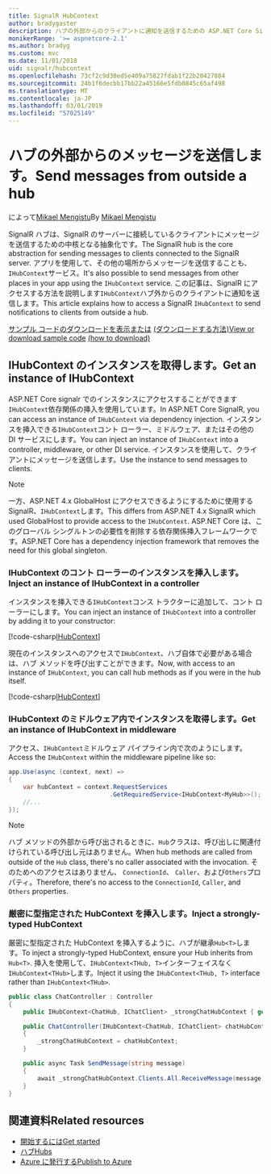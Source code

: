 ```yaml
---
title: SignalR HubContext
author: bradygaster
description: ハブの外部からのクライアントに通知を送信するための ASP.NET Core SignalR HubContext サービスを使用する方法について説明します。
monikerRange: '>= aspnetcore-2.1'
ms.author: bradyg
ms.custom: mvc
ms.date: 11/01/2018
uid: signalr/hubcontext
ms.openlocfilehash: 73cf2c9d30ed5e409a75827fdab1f22b20427884
ms.sourcegitcommit: 24b1f6decbb17bb22a45166e5fdb0845c65af498
ms.translationtype: MT
ms.contentlocale: ja-JP
ms.lasthandoff: 03/01/2019
ms.locfileid: "57025149"
---
```

# <a name="send-messages-from-outside-a-hub"></a><span data-ttu-id="77e3f-103">ハブの外部からのメッセージを送信します。</span><span class="sxs-lookup"><span data-stu-id="77e3f-103">Send messages from outside a hub</span></span>

<span data-ttu-id="77e3f-104">によって[Mikael Mengistu](https://twitter.com/MikaelM_12)</span><span class="sxs-lookup"><span data-stu-id="77e3f-104">By [Mikael Mengistu](https://twitter.com/MikaelM_12)</span></span>

<span data-ttu-id="77e3f-105">SignalR ハブは、SignalR のサーバーに接続しているクライアントにメッセージを送信するための中核となる抽象化です。</span><span class="sxs-lookup"><span data-stu-id="77e3f-105">The SignalR hub is the core abstraction for sending messages to clients connected to the SignalR server.</span></span> <span data-ttu-id="77e3f-106">アプリを使用して、その他の場所からメッセージを送信することも、`IHubContext`サービス。</span><span class="sxs-lookup"><span data-stu-id="77e3f-106">It's also possible to send messages from other places in your app using the `IHubContext` service.</span></span> <span data-ttu-id="77e3f-107">この記事は、SignalR にアクセスする方法を説明します`IHubContext`ハブ外からのクライアントに通知を送信します。</span><span class="sxs-lookup"><span data-stu-id="77e3f-107">This article explains how to access a SignalR `IHubContext` to send notifications to clients from outside a hub.</span></span>

<span data-ttu-id="77e3f-108">[サンプル コードのダウンロードを表示または](https://github.com/aspnet/Docs/tree/master/aspnetcore/signalr/hubcontext/sample/) [(ダウンロードする方法)](xref:index#how-to-download-a-sample)</span><span class="sxs-lookup"><span data-stu-id="77e3f-108">[View or download sample code](https://github.com/aspnet/Docs/tree/master/aspnetcore/signalr/hubcontext/sample/) [(how to download)](xref:index#how-to-download-a-sample)</span></span>

## <a name="get-an-instance-of-ihubcontext"></a><span data-ttu-id="77e3f-109">IHubContext のインスタンスを取得します。</span><span class="sxs-lookup"><span data-stu-id="77e3f-109">Get an instance of IHubContext</span></span>

<span data-ttu-id="77e3f-110">ASP.NET Core signalr でのインスタンスにアクセスすることができます`IHubContext`依存関係の挿入を使用しています。</span><span class="sxs-lookup"><span data-stu-id="77e3f-110">In ASP.NET Core SignalR, you can access an instance of `IHubContext` via dependency injection.</span></span> <span data-ttu-id="77e3f-111">インスタンスを挿入できる`IHubContext`コント ローラー、ミドルウェア、またはその他の DI サービスにします。</span><span class="sxs-lookup"><span data-stu-id="77e3f-111">You can inject an instance of `IHubContext` into a controller, middleware, or other DI service.</span></span> <span data-ttu-id="77e3f-112">インスタンスを使用して、クライアントにメッセージを送信します。</span><span class="sxs-lookup"><span data-stu-id="77e3f-112">Use the instance to send messages to clients.</span></span>

> [!NOTE]
> <span data-ttu-id="77e3f-113">一方、ASP.NET 4.x GlobalHost にアクセスできるようにするために使用する SignalR、`IHubContext`します。</span><span class="sxs-lookup"><span data-stu-id="77e3f-113">This differs from ASP.NET 4.x SignalR which used GlobalHost to provide access to the `IHubContext`.</span></span> <span data-ttu-id="77e3f-114">ASP.NET Core は、このグローバル シングルトンの必要性を削除する依存関係挿入フレームワークです。</span><span class="sxs-lookup"><span data-stu-id="77e3f-114">ASP.NET Core has a dependency injection framework that removes the need for this global singleton.</span></span>

### <a name="inject-an-instance-of-ihubcontext-in-a-controller"></a><span data-ttu-id="77e3f-115">IHubContext のコント ローラーのインスタンスを挿入します。</span><span class="sxs-lookup"><span data-stu-id="77e3f-115">Inject an instance of IHubContext in a controller</span></span>

<span data-ttu-id="77e3f-116">インスタンスを挿入できる`IHubContext`コンス トラクターに追加して、コント ローラーにします。</span><span class="sxs-lookup"><span data-stu-id="77e3f-116">You can inject an instance of `IHubContext` into a controller by adding it to your constructor:</span></span>

[!code-csharp[IHubContext](hubcontext/sample/Controllers/HomeController.cs?range=12-19,57)]

<span data-ttu-id="77e3f-117">現在のインスタンスへのアクセスで`IHubContext`、ハブ自体で必要がある場合は、ハブ メソッドを呼び出すことができます。</span><span class="sxs-lookup"><span data-stu-id="77e3f-117">Now, with access to an instance of `IHubContext`, you can call hub methods as if you were in the hub itself.</span></span>

[!code-csharp[IHubContext](hubcontext/sample/Controllers/HomeController.cs?range=21-25)]

### <a name="get-an-instance-of-ihubcontext-in-middleware"></a><span data-ttu-id="77e3f-118">IHubContext のミドルウェア内でインスタンスを取得します。</span><span class="sxs-lookup"><span data-stu-id="77e3f-118">Get an instance of IHubContext in middleware</span></span>

<span data-ttu-id="77e3f-119">アクセス、`IHubContext`ミドルウェア パイプライン内で次のようにします。</span><span class="sxs-lookup"><span data-stu-id="77e3f-119">Access the `IHubContext` within the middleware pipeline like so:</span></span>

```csharp
app.Use(async (context, next) =>
{
    var hubContext = context.RequestServices
                            .GetRequiredService<IHubContext<MyHub>>();
    //...
});
```

> [!NOTE]
> <span data-ttu-id="77e3f-120">ハブ メソッドの外部から呼び出されるときに、`Hub`クラスは、呼び出しに関連付けられている呼び出し元はありません。</span><span class="sxs-lookup"><span data-stu-id="77e3f-120">When hub methods are called from outside of the `Hub` class, there's no caller associated with the invocation.</span></span> <span data-ttu-id="77e3f-121">そのためへのアクセスはありません、 `ConnectionId`、 `Caller`、および`Others`プロパティ。</span><span class="sxs-lookup"><span data-stu-id="77e3f-121">Therefore, there's no access to the `ConnectionId`, `Caller`, and `Others` properties.</span></span>

### <a name="inject-a-strongly-typed-hubcontext"></a><span data-ttu-id="77e3f-122">厳密に型指定された HubContext を挿入します。</span><span class="sxs-lookup"><span data-stu-id="77e3f-122">Inject a strongly-typed HubContext</span></span>

<span data-ttu-id="77e3f-123">厳密に型指定された HubContext を挿入するように、ハブが継承`Hub<T>`します。</span><span class="sxs-lookup"><span data-stu-id="77e3f-123">To inject a strongly-typed HubContext, ensure your Hub inherits from `Hub<T>`.</span></span> <span data-ttu-id="77e3f-124">挿入を使用して、`IHubContext<THub, T>`インターフェイスなく`IHubContext<THub>`します。</span><span class="sxs-lookup"><span data-stu-id="77e3f-124">Inject it using the `IHubContext<THub, T>` interface rather than `IHubContext<THub>`.</span></span>

```csharp
public class ChatController : Controller
{
    public IHubContext<ChatHub, IChatClient> _strongChatHubContext { get; }

    public ChatController(IHubContext<ChatHub, IChatClient> chatHubContext)
    {
        _strongChatHubContext = chatHubContext;
    }

    public async Task SendMessage(string message)
    {
        await _strongChatHubContext.Clients.All.ReceiveMessage(message);
    }
}
```

## <a name="related-resources"></a><span data-ttu-id="77e3f-125">関連資料</span><span class="sxs-lookup"><span data-stu-id="77e3f-125">Related resources</span></span>

* [<span data-ttu-id="77e3f-126">開始するには</span><span class="sxs-lookup"><span data-stu-id="77e3f-126">Get started</span></span>](xref:tutorials/signalr)
* [<span data-ttu-id="77e3f-127">ハブ</span><span class="sxs-lookup"><span data-stu-id="77e3f-127">Hubs</span></span>](xref:signalr/hubs)
* [<span data-ttu-id="77e3f-128">Azure に発行する</span><span class="sxs-lookup"><span data-stu-id="77e3f-128">Publish to Azure</span></span>](xref:signalr/publish-to-azure-web-app)
